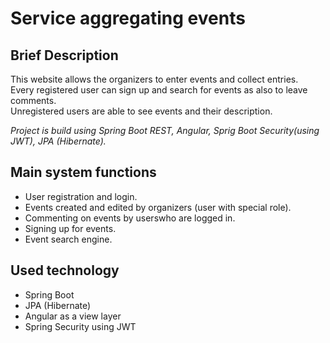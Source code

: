 # Service aggregating events  
  
## Brief Description  
This website allows the organizers to enter events and collect entries.  
Every registered user can sign up and search for events as also to leave comments.  
Unregistered users are able to see events and their description.  
  
_Project is build using Spring Boot REST, Angular, Sprig Boot Security(using JWT), JPA (Hibernate)._
  
## Main system functions  
* User registration and login.  
* Events created and edited by organizers (user with special role).  
* Commenting on events by userswho are logged in.  
* Signing up for events.  
* Event search engine.  
  
## Used technology  
* Spring Boot
* JPA (Hibernate)  
* Angular as a view layer
* Spring Security using JWT
